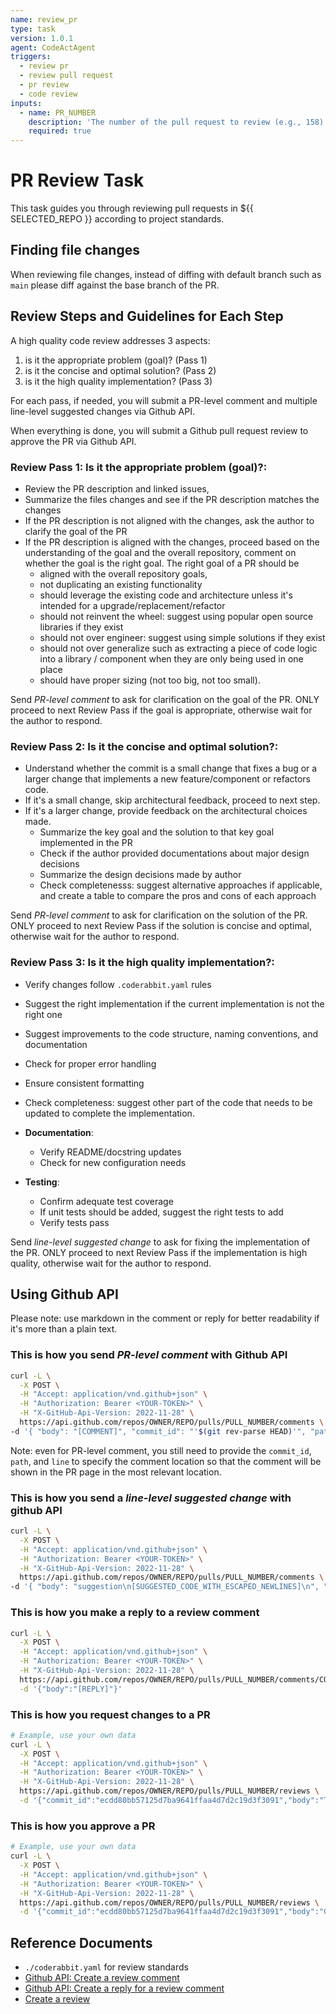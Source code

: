 ```yaml
---
name: review_pr
type: task
version: 1.0.1
agent: CodeActAgent
triggers:
  - review pr
  - review pull request
  - pr review
  - code review
inputs:
  - name: PR_NUMBER
    description: 'The number of the pull request to review (e.g., 158)'
    required: true
---
```


# PR Review Task

This task guides you through reviewing pull requests in ${{ SELECTED_REPO }} according to project standards.

## Finding file changes
When reviewing file changes, instead of diffing with default branch such as `main` please diff against the base branch of the PR.

## Review Steps and Guidelines for Each Step

A high quality code review addresses 3 aspects:

1. is it the appropriate problem (goal)? (Pass 1)
2. is it the concise and optimal solution? (Pass 2)
3. is it the high quality implementation? (Pass 3)

For each pass, if needed, you will submit a PR-level comment and multiple line-level suggested changes via Github API.

When everything is done, you will submit a Github pull request review to approve the PR via Github API.

### **Review Pass 1: Is it the appropriate problem (goal)?**:
- Review the PR description and linked issues, 
- Summarize the files changes and see if the PR description matches the changes
- If the PR description is not aligned with the changes, ask the author to clarify the goal of the PR
- If the PR description is aligned with the changes, proceed based on the understanding of the goal and the overall repository, 
comment on whether the goal is the right goal. The right goal of a PR should be
  - aligned with the overall repository goals, 
  - not duplicating an existing functionality
  - should leverage the existing code and architecture unless it's intended for a upgrade/replacement/refactor
  - should not reinvent the wheel: suggest using popular open source libraries if they exist
  - should not over engineer: suggest using simple solutions if they exist
  - should not over generalize such as extracting a piece of code logic into a library / component when they are only being used in one place
  - should have proper sizing (not too big, not too small).

Send *PR-level comment* to ask for clarification on the goal of the PR. ONLY proceed to next Review Pass if the goal is appropriate, otherwise wait for the author to respond.

### **Review Pass 2: Is it the concise and optimal solution?**:
   - Understand whether the commit is a small change that fixes a bug or a larger change that implements a new feature/component or refactors code.
   - If it's a small change, skip architectural feedback, proceed to next step.
   - If it's a larger change, provide feedback on the architectural choices made.
      - Summarize the key goal and the solution to that key goal implemented in the PR
      - Check if the author provided documentations about major design decisions
      - Summarize the design decisions made by author
      - Check completenesss: suggest alternative approaches if applicable, and create a table to compare the pros and cons of each approach

Send *PR-level comment* to ask for clarification on the solution of the PR. ONLY proceed to next Review Pass if the solution is concise and optimal, otherwise wait for the author to respond.

### **Review Pass 3: Is it the high quality implementation?**:
- Verify changes follow `.coderabbit.yaml` rules
- Suggest the right implementation if the current implementation is not the right one
- Suggest improvements to the code structure, naming conventions, and documentation
- Check for proper error handling
- Ensure consistent formatting
- Check completeness: suggest other part of the code that needs to be updated to complete the implementation.

- **Documentation**:
   - Verify README/docstring updates
   - Check for new configuration needs

- **Testing**:
   - Confirm adequate test coverage
   - If unit tests should be added, suggest the right tests to add
   - Verify tests pass

Send *line-level suggested change* to ask for fixing the implementation of the PR. ONLY proceed to next Review Pass if the implementation is high quality, otherwise wait for the author to respond.

## Using Github API

Please note: use markdown in the comment or reply for better readability if it's more than a plain text.

### This is how you send *PR-level comment* with Github API

```bash
curl -L \
  -X POST \
  -H "Accept: application/vnd.github+json" \
  -H "Authorization: Bearer <YOUR-TOKEN>" \
  -H "X-GitHub-Api-Version: 2022-11-28" \
  https://api.github.com/repos/OWNER/REPO/pulls/PULL_NUMBER/comments \
-d '{ "body": "[COMMENT]", "commit_id": "'$(git rev-parse HEAD)'", "path": "[FILE_PATH]", "start_line": [START_LINE_NUMBER],"start_side":"[START_SIDE]","line": [LINE_NUMBER],"side":"[SIDE]"}'
```

Note: even for PR-level comment, you still need to provide the `commit_id`, `path`, and `line` to specify the comment location so that the comment will be shown in the PR page in the most relevant location.

### This is how you send a *line-level suggested change* with github API

```bash
curl -L \
  -X POST \
  -H "Accept: application/vnd.github+json" \
  -H "Authorization: Bearer <YOUR-TOKEN>" \
  -H "X-GitHub-Api-Version: 2022-11-28" \
  https://api.github.com/repos/OWNER/REPO/pulls/PULL_NUMBER/comments \
-d '{ "body": "suggestion\n[SUGGESTED_CODE_WITH_ESCAPED_NEWLINES]\n", "commit_id": "'$(git rev-parse HEAD)'", "path": "[FILE_PATH]", "start_line": [START_LINE_NUMBER],"start_side":"[START_SIDE]","line": [LINE_NUMBER],"side":"[SIDE]"}'
```

### This is how you make a reply to a review comment

```bash
curl -L \
  -X POST \
  -H "Accept: application/vnd.github+json" \
  -H "Authorization: Bearer <YOUR-TOKEN>" \
  -H "X-GitHub-Api-Version: 2022-11-28" \
  https://api.github.com/repos/OWNER/REPO/pulls/PULL_NUMBER/comments/COMMENT_ID/replies \
  -d '{"body":"[REPLY]"}'
```

### This is how you request changes to a PR

```bash
# Example, use your own data
curl -L \
  -X POST \
  -H "Accept: application/vnd.github+json" \
  -H "Authorization: Bearer <YOUR-TOKEN>" \
  -H "X-GitHub-Api-Version: 2022-11-28" \
  https://api.github.com/repos/OWNER/REPO/pulls/PULL_NUMBER/reviews \
  -d '{"commit_id":"ecdd80bb57125d7ba9641ffaa4d7d2c19d3f3091","body":"This is close to perfect! Please address the suggested inline change.","event":"REQUEST_CHANGES","comments":[{"path":"file.md","position":6,"body":"Please add more information here, and fix this typo."}]}'
```

### This is how you approve a PR

```bash
# Example, use your own data
curl -L \
  -X POST \
  -H "Accept: application/vnd.github+json" \
  -H "Authorization: Bearer <YOUR-TOKEN>" \
  -H "X-GitHub-Api-Version: 2022-11-28" \
  https://api.github.com/repos/OWNER/REPO/pulls/PULL_NUMBER/reviews \
  -d '{"commit_id":"ecdd80bb57125d7ba9641ffaa4d7d2c19d3f3091","body":"Great stuff!","event":"APPROVE","comments":[...]}'
```

## Reference Documents
- `./coderabbit.yaml` for review standards
- [Github API: Create a review comment](https://docs.github.com/en/rest/pulls/comments?apiVersion=2022-11-28#create-a-review-comment)
- [Github API: Create a reply for a review comment](https://docs.github.com/en/rest/pulls/comments?apiVersion=2022-11-28#create-a-reply-for-a-review-comment)
- [Create a review](https://docs.github.com/en/rest/pulls/reviews?apiVersion=2022-11-28#create-a-review)
